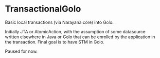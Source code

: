 TransactionalGolo
=================

Basic local transactions (via Narayana core) into Golo.

Initially JTA or AtomicAction, with the assumption of some datasource written elsewhere in Java or Golo that can be enrolled by the application in the transaction. Final goal is to have STM in Golo.

Paused for now.
